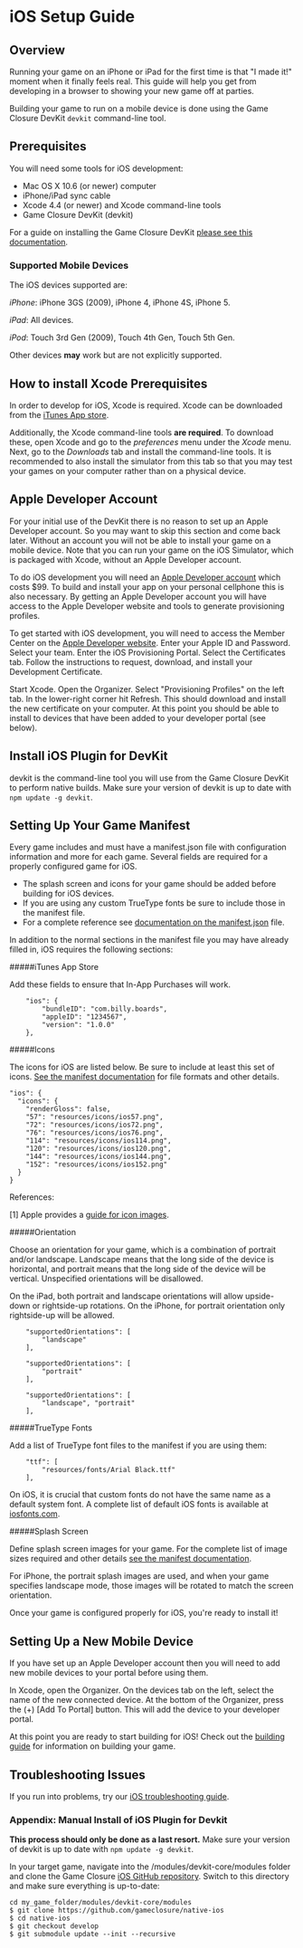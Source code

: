 # iOS Setup Guide

## Overview

Running your game on an iPhone or iPad for the first time is that \"I made
it!\" moment when it finally feels real.  This guide will help you get from
developing in a browser to showing your new game off at parties.

Building your game to run on a mobile device is done using the Game Closure
DevKit `devkit` command-line tool.

## Prerequisites

You will need some tools for iOS development:

+ Mac OS X 10.6 (or newer) computer
+ iPhone/iPad sync cable
+ Xcode 4.4 (or newer) and Xcode command-line tools
+ Game Closure DevKit (devkit)

For a guide on installing the Game Closure DevKit [please see this
documentation](../guide/install.html).

### Supported Mobile Devices

The iOS devices supported are:

_iPhone_: iPhone 3GS (2009), iPhone 4, iPhone 4S, iPhone 5.

_iPad_: All devices.

_iPod_: Touch 3rd Gen (2009), Touch 4th Gen, Touch 5th Gen.

Other devices **may** work but are not explicitly supported.

## How to install Xcode Prerequisites

In order to develop for iOS, Xcode is required.  Xcode can be downloaded from
the [iTunes App
store](https://itunes.apple.com/us/app/xcode/id497799835?mt=12).

Additionally, the Xcode command-line tools **are required**.  To download
these, open Xcode and go to the *preferences* menu under the *Xcode* menu.
Next, go to the *Downloads* tab and install the command-line tools.  It is
recommended to also install the simulator from this tab so that you may test
your games on your computer rather than on a physical device.

## Apple Developer Account

For your initial use of the DevKit there is no reason to set up an Apple
Developer account.  So you may want to skip this section and come back later.
Without an account you will not be able to install your game on a mobile
device.  Note that you can run your game on the iOS Simulator, which is
packaged with Xcode, without an Apple Developer account.

To do iOS development you will need an [Apple Developer
account](https://developer.apple.com/programs/register/) which costs $99.  To
build and install your app on your personal cellphone this is also necessary.
By getting an Apple Developer account you will have access to the Apple
Developer website and tools to generate provisioning profiles.

To get started with iOS development, you will need to access the Member Center
on the  [Apple Developer website](http://developer.apple.com).  Enter your
Apple ID and Password.  Select your team.  Enter the iOS Provisioning Portal.
Select the Certificates tab.  Follow the instructions to request, download, and
install your Development Certificate.

Start Xcode.  Open the Organizer.  Select "Provisioning Profiles" on the left
tab.  In the lower-right corner hit Refresh.  This should download and install
the new certificate on your computer.  At this point you should be able to
install to devices that have been added to your developer portal (see below).

## Install iOS Plugin for DevKit

devkit is the command-line tool you will use from the Game Closure DevKit to
perform native builds.  Make sure your version of devkit is up to date with
`npm update -g devkit`.


## Setting Up Your Game Manifest

Every game includes and must have a manifest.json file with configuration
information and more for each game. Several fields are required for a properly
configured game for iOS.

- The splash screen and icons for your game should be added before building for iOS devices.  
- If you are using any custom TrueType fonts be sure to include those in the manifest file.  
- For a complete reference see [documentation on the manifest.json](../guide/manifest.html) file.

In addition to the normal sections in the manifest file you may have already
filled in, iOS requires the following sections:

#####iTunes App Store

Add these fields to ensure that In-App Purchases will work.

~~~
	"ios": {
		"bundleID": "com.billy.boards",
		"appleID": "1234567",
		"version": "1.0.0"
	},
~~~

#####Icons

The icons for iOS are listed below.  Be sure to include at least this set of
icons.  [See the manifest documentation](../guide/manifest.html) for file
formats and other details.

~~~
"ios": {
  "icons": {
    "renderGloss": false,
    "57": "resources/icons/ios57.png",
    "72": "resources/icons/ios72.png",
    "76": "resources/icons/ios76.png",
    "114": "resources/icons/ios114.png",
    "120": "resources/icons/ios120.png",
    "144": "resources/icons/ios144.png",
    "152": "resources/icons/ios152.png"
  }
}
~~~

References:

[1] Apple provides a [guide for icon images](http://developer.apple.com/library/ios/#documentation/userexperience/conceptual/mobilehig/IconsImages/IconsImages.html).

#####Orientation

Choose an orientation for your game, which is a combination of portrait and/or
landscape.  Landscape means that the long side of the device is horizontal, and
portrait means that the long side of the device will be vertical.  Unspecified
orientations will be disallowed.

On the iPad, both portrait and landscape orientations will allow upside-down or
rightside-up rotations.  On the iPhone, for portrait orientation only
rightside-up will be allowed.

~~~
	"supportedOrientations": [
		"landscape"
	],
~~~

~~~
	"supportedOrientations": [
		"portrait"
	],
~~~

~~~
	"supportedOrientations": [
		"landscape", "portrait"
	],
~~~

#####TrueType Fonts

Add a list of TrueType font files to the manifest if you are using them:

~~~
	"ttf": [
		"resources/fonts/Arial Black.ttf"
	],
~~~

On iOS, it is crucial that custom fonts do not have the same name as a default
system font.  A complete list of default iOS fonts is available at
[iosfonts.com](http://iosfonts.com).

#####Splash Screen

Define splash screen images for your game.  For the complete list of image
sizes required and other details [see the manifest
documentation](../guide/manifest.html).

For iPhone, the portrait splash images are used, and when your game specifies
landscape mode, those images will be rotated to match the screen orientation.

Once your game is configured properly for iOS, you're ready to install it!

## Setting Up a New Mobile Device

If you have set up an Apple Developer account then you will need to add new
mobile devices to your portal before using them.

In Xcode, open the Organizer.  On the devices tab on the left, select the name
of the new connected device.  At the bottom of the Organizer, press the (+)
[Add To Portal] button.  This will add the device to your developer portal.

At this point you are ready to start building for iOS!  Check out the [building
guide](./ios-build.html) for information on building your game.

## Troubleshooting Issues

If you run into problems, try our [iOS troubleshooting
guide](./ios-troubleshooting.html).

### Appendix: Manual Install of iOS Plugin for Devkit
**This process should only be done as a last resort.**
Make sure your version of devkit is up to date with `npm update -g devkit`.

In your target game, navigate into the <game>/modules/devkit-core/modules
folder and clone the Game Closure
[iOS GitHub repository](https://github.com/gameclosure/native-ios).
Switch to this directory and make sure everything is up-to-date:

~~~
cd my_game_folder/modules/devkit-core/modules
$ git clone https://github.com/gameclosure/native-ios
$ cd native-ios
$ git checkout develop
$ git submodule update --init --recursive
~~~
